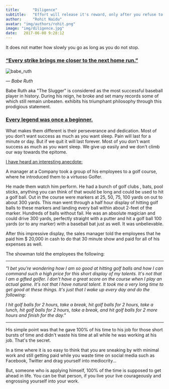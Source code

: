 ```yaml
---
title:      "Diligence"
subtitle:   "Effort will release it's reward, only after you refuse to quit"
author:     "Rohit Naidu"
avatar: "img/authors/rohit.png"
image: "img/diligence.jpg"
date:   2017-06-08 9:28:12
---
```


It does not matter how slowly you go as long as you do not stop. 

### <u>“Every strike brings me closer to the next home run.”</u> 

![babe_ruth]({{site.baseurl}}/img/babe_ruth.jpg)

*― Babe Ruth*

Babe Ruth aka "The Slugger" is considered as the most successful baseball player in history. During his reign, he broke and set many records some of which still remain unbeaten. exhibits his triumphant philosophy through this prodigious statement. 



### <u>Every legend was once a beginner.</u> 

What makes them different is their perseverance and dedication. Most of you don’t want success as much as you want sleep. Pain will last for a minute or day. But if we quit it will last forever. Most of you don’t want success as much as you want sleep. We give up easily and we don't climb our way towards the epitome.

<u>I have heard an interesting anecdote:</u>

A manager at a Company took a group of his employees to a golf course, where he introduced them to a virtuoso Golfer.

He made them watch him perform. He had a bunch of golf clubs , bats, pool sticks, anything you can think of that would be long and could be used to hit a golf ball. Out in the course were markers at 25, 50, 75, 100 yards on out to about 300 yards. This man went through a half hour display of hitting golf balls to these markers and landing every ball within about 2-feet of the marker. Hundreds of balls without fail. He was an absolute magician and could drive 300 yards, perfectly straight with a putter and hit a golf ball 100 yards (or to any marker) with a baseball bat just as well. It was unbelievable.

After this impressive display, the sales manager told the employees that he paid him                  $ 20,000 in cash to do that 30 minute show and paid for all of his expenses as well. 

The showman told the employees the following:

------

*"I bet you're wondering how I am so good at hitting golf balls and how I can command such a high price for this short display of my talents. It's not that I am a gifted golfer. I don't have a great score on the course when I play an actual game. It's not that I have natural talent. It took me a very long time to get good at these things. It's just that I wake up every day and do the following:*

*I hit golf balls for 2 hours, take a break, hit golf balls for 2 hours, take a lunch, hit golf balls for 2 hours, take a break, and hit golf balls for 2 more hours and finish for the day."*

------

His simple point was that he gave 100% of his time to his job for those short bursts of time and didn't waste his time at all while he was working at his job. That's the secret. 

In a time where it is so easy to think that you are sneaking by with minimal work and still getting paid while you waste time on social media such as Facebook, Twitter and drag yourself into mediocrity... 

But, someone who is applying himself, 100% of the time is supposed to get ahead in life. You can be that person, if you live your live courageously and engrossing yourself into your work. 